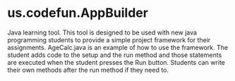 # us.codefun.AppBuilder
Java learning tool.  This tool is designed to be used with new java programming students to provide a simple project framework for their assignments.
AgeCalc.java is an example of how to use the framework.  The student adds code to the setup and the run method and those statements are executed when
the student presses the Run button.  Students can write their own methods after the run method if they need to.
